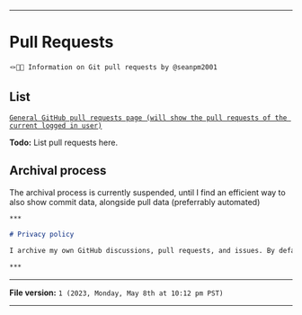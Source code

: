 
***

# Pull Requests

`🪢️💠️ℹ️ Information on Git pull requests by @seanpm2001`

## List 

[`General GitHub pull requests page (will show the pull requests of the current logged in user)`](https://github.com/pulls/)

**Todo:** List pull requests here.

## Archival process

The archival process is currently suspended, until I find an efficient way to also show commit data, alongside pull data (preferrably automated)

```markdown
***

# Privacy policy

I archive my own GitHub discussions, pull requests, and issues. By default, I respect users privacy, and will not have your issue, pull request, or discussion archived. You have to specifically ask for it to be archived if you want it to be.

***
```

***

**File version:** `1 (2023, Monday, May 8th at 10:12 pm PST)`

***
